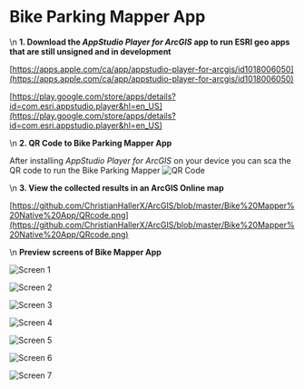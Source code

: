 # Bike Parking Mapper App

\n
**1. Download the _AppStudio Player for ArcGIS_ app to run ESRI geo apps that are still unsigned and in development**

[https://apps.apple.com/ca/app/appstudio-player-for-arcgis/id1018006050](https://apps.apple.com/ca/app/appstudio-player-for-arcgis/id1018006050)

[https://play.google.com/store/apps/details?id=com.esri.appstudio.player&hl=en_US](https://play.google.com/store/apps/details?id=com.esri.appstudio.player&hl=en_US)


\n
**2. QR Code to Bike Parking Mapper App**

After installing _AppStudio Player for ArcGIS_ on your device you can sca the QR code to run the Bike Parking Mapper
![QR Code](https://github.com/ChristianHallerX/ArcGIS/blob/master/Bike%20Mapper%20Native%20App/QRcode.png "QR Code")

\n
**3. View the collected results in an ArcGIS Online map**

[https://github.com/ChristianHallerX/ArcGIS/blob/master/Bike%20Mapper%20Native%20App/QRcode.png](https://github.com/ChristianHallerX/ArcGIS/blob/master/Bike%20Mapper%20Native%20App/QRcode.png)


\n
**Preview screens of Bike Mapper App**

![Screen 1](https://github.com/ChristianHallerX/ArcGIS/blob/master/Bike%20Mapper%20Native%20App/bike_mapper_screen1.png "Screen 1")


![Screen 2](https://github.com/ChristianHallerX/ArcGIS/blob/master/Bike%20Mapper%20Native%20App/bike_mapper_screen2.png "Screen 2")


![Screen 3](https://github.com/ChristianHallerX/ArcGIS/blob/master/Bike%20Mapper%20Native%20App/bike_mapper_screen3.png "Screen 3")


![Screen 4](https://github.com/ChristianHallerX/ArcGIS/blob/master/Bike%20Mapper%20Native%20App/bike_mapper_screen4.png "Screen 4")


![Screen 5](https://github.com/ChristianHallerX/ArcGIS/blob/master/Bike%20Mapper%20Native%20App/bike_mapper_screen5.png "Screen 5")


![Screen 6](https://github.com/ChristianHallerX/ArcGIS/blob/master/Bike%20Mapper%20Native%20App/bike_mapper_screen6.png "Screen 6")


![Screen 7](https://github.com/ChristianHallerX/ArcGIS/blob/master/Bike%20Mapper%20Native%20App/bike_mapper_screen7.png "Screen 7")

